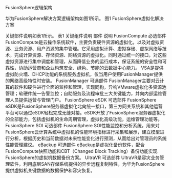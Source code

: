 FusionSphere逻辑架构

华为FusionSphere解决方案逻辑架构如图1所示。
图1 FusionSphere虚拟化解决方案 

关键部件说明如表1所示。
表1 关键组件说明
部件
说明
FusionCompute
必选部件
FusionCompute是云操作系统软件，主要负责硬件资源的虚拟化，以及对虚拟资源、业务资源、用户资源的集中管理。它采用虚拟计算、虚拟存储、虚拟网络等技术，完成计算资源、存储资源、网络资源的虚拟化。同时通过统一的接口，对这些虚拟资源进行集中调度和管理，从而降低业务的运行成本，保证系统的安全性和可靠性，协助运营商和企业构筑安全、绿色、节能的云数据中心能力。
VSA是提供虚拟防火墙、DHCP功能的系统服务虚拟机，仅当用户使用FusionManager提供的网络高级特性时安装。
FusionManager
可选部件
FusionManager主要对云计算的软件和硬件进行全面的监控和管理，实现同构，异构VMware虚拟化多资源池管理；软硬件统一告警监控；自助服务及流程审批三大关键能力，并向内部运维管理人员提供运营与管理门户。
FusionSphere eSDK
可选部件
FusionSphere eSDK是FusionSphere服务器虚拟化北向统一接口，第三方网关系统和其他运营平台可以通过eSDK轻松完成无缝对接。eSDK开放了FusionSphere服务器虚拟化的全部能力，包括虚拟机的生命周期管理，虚拟化高级功能，运维管理功能等。
FusionSphere SOI
可选部件
FusionSphere SOI性能监控和分析系统，用来对FusionSphere云计算系统中虚拟机的性能环境指标进行采集和展示，建立模型进行分析，根据历史和当前数据对未来性能变化进行预测，从而给出对管理员的系统性能管理建议。
eBackup
可选部件
eBackup是虚拟化备份软件，配合FusionCompute快照功能和CBT（Changed Block Tracking）备份功能实现FusionSphere的虚拟机数据备份方案。
UltraVR
可选部件
UltraVR是容灾业务管理软件，利用底层SAN存储系统提供的异步远程复制特性，为华为FusionSphere提供虚拟机关键数据的数据保护和容灾恢复。